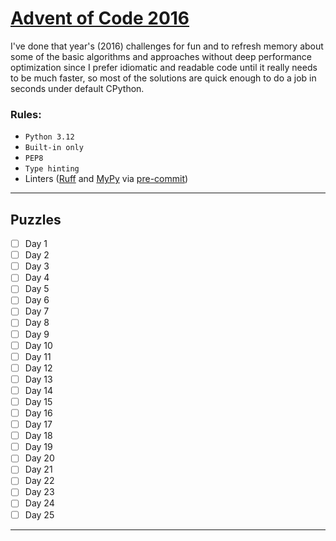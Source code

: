 # [Advent of Code 2016](https://adventofcode.com/2016)

I've done that year's (2016) challenges for fun and to refresh memory about some of the basic algorithms and approaches
without deep performance optimization since I prefer idiomatic and readable code until it really needs to be much
faster, so most of the solutions are quick enough to do a job in seconds under default CPython.

### Rules:

- `Python 3.12`
- `Built-in only`
- `PEP8`
- `Type hinting`
- Linters ([Ruff](https://docs.astral.sh/ruff/) and [MyPy](https://mypy.readthedocs.io/en/stable/)
  via [pre-commit](https://pre-commit.com/index.html))

---

## Puzzles

- [ ] Day 1
- [ ] Day 2
- [ ] Day 3
- [ ] Day 4
- [ ] Day 5
- [ ] Day 6
- [ ] Day 7
- [ ] Day 8
- [ ] Day 9
- [ ] Day 10
- [ ] Day 11
- [ ] Day 12
- [ ] Day 13
- [ ] Day 14
- [ ] Day 15
- [ ] Day 16
- [ ] Day 17
- [ ] Day 18
- [ ] Day 19
- [ ] Day 20
- [ ] Day 21
- [ ] Day 22
- [ ] Day 23
- [ ] Day 24
- [ ] Day 25

---
